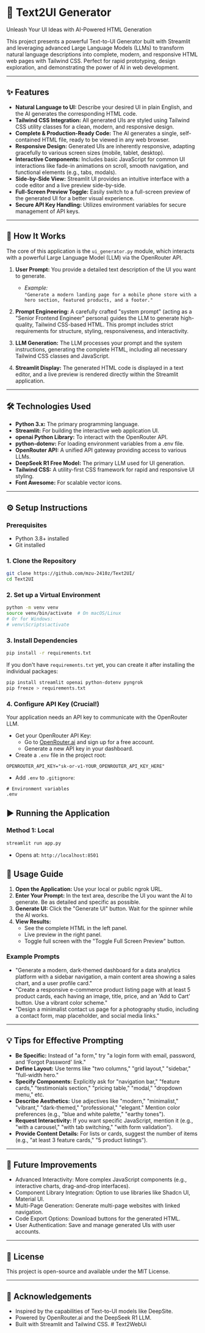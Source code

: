 # 🧠 Text2UI Generator

Unleash Your UI Ideas with AI-Powered HTML Generation

This project presents a powerful Text-to-UI Generator built with Streamlit and leveraging advanced Large Language Models (LLMs) to transform natural language descriptions into complete, modern, and responsive HTML web pages with Tailwind CSS. Perfect for rapid prototyping, design exploration, and demonstrating the power of AI in web development.

---

## ✨ Features

- **Natural Language to UI:** Describe your desired UI in plain English, and the AI generates the corresponding HTML code.
- **Tailwind CSS Integration:** All generated UIs are styled using Tailwind CSS utility classes for a clean, modern, and responsive design.
- **Complete & Production-Ready Code:** The AI generates a single, self-contained HTML file, ready to be viewed in any web browser.
- **Responsive Design:** Generated UIs are inherently responsive, adapting gracefully to various screen sizes (mobile, tablet, desktop).
- **Interactive Components:** Includes basic JavaScript for common UI interactions like fade-in animations on scroll, smooth navigation, and functional elements (e.g., tabs, modals).
- **Side-by-Side View:** Streamlit UI provides an intuitive interface with a code editor and a live preview side-by-side.
- **Full-Screen Preview Toggle:** Easily switch to a full-screen preview of the generated UI for a better visual experience.
- **Secure API Key Handling:** Utilizes environment variables for secure management of API keys.

---

## 🚀 How It Works

The core of this application is the `ui_generator.py` module, which interacts with a powerful Large Language Model (LLM) via the OpenRouter API.

1. **User Prompt:** You provide a detailed text description of the UI you want to generate.
   - _Example:_  
     `"Generate a modern landing page for a mobile phone store with a hero section, featured products, and a footer."`

2. **Prompt Engineering:** A carefully crafted "system prompt" (acting as a "Senior Frontend Engineer" persona) guides the LLM to generate high-quality, Tailwind CSS-based HTML. This prompt includes strict requirements for structure, styling, responsiveness, and interactivity.

3. **LLM Generation:** The LLM processes your prompt and the system instructions, generating the complete HTML, including all necessary Tailwind CSS classes and JavaScript.

4. **Streamlit Display:** The generated HTML code is displayed in a text editor, and a live preview is rendered directly within the Streamlit application.

---

## 🛠️ Technologies Used

- **Python 3.x:** The primary programming language.
- **Streamlit:** For building the interactive web application UI.
- **openai Python Library:** To interact with the OpenRouter API.
- **python-dotenv:** For loading environment variables from a .env file.
- **OpenRouter API:** A unified API gateway providing access to various LLMs.
- **DeepSeek R1 Free Model:** The primary LLM used for UI generation.
- **Tailwind CSS:** A utility-first CSS framework for rapid and responsive UI styling.
- **Font Awesome:** For scalable vector icons.

---

## ⚙️ Setup Instructions

### Prerequisites

- Python 3.8+ installed
- Git installed

### 1. Clone the Repository

```sh
git clone https://github.com/mzu-2410z/Text2UI/
cd Text2UI
```

### 2. Set up a Virtual Environment

```sh
python -m venv venv
source venv/bin/activate  # On macOS/Linux
# Or for Windows:
# venv\Scripts\activate
```

### 3. Install Dependencies

```sh
pip install -r requirements.txt
```
If you don't have `requirements.txt` yet, you can create it after installing the individual packages:

```sh
pip install streamlit openai python-dotenv pyngrok
pip freeze > requirements.txt
```

### 4. Configure API Key (Crucial!)

Your application needs an API key to communicate with the OpenRouter LLM.

- Get your OpenRouter API Key:
  - Go to [OpenRouter.ai](https://openrouter.ai/) and sign up for a free account.
  - Generate a new API key in your dashboard.
- Create a `.env` file in the project root:

```
OPENROUTER_API_KEY="sk-or-v1-YOUR_OPENROUTER_API_KEY_HERE"
```

- Add `.env` to `.gitignore`:

```
# Environment variables
.env
```

## ▶️ Running the Application

### Method 1: Local

```sh
streamlit run app.py
```

- Opens at: `http://localhost:8501`

## 📝 Usage Guide

1. **Open the Application:** Use your local or public ngrok URL.
2. **Enter Your Prompt:** In the text area, describe the UI you want the AI to generate. Be as detailed and specific as possible.
3. **Generate UI:** Click the "Generate UI" button. Wait for the spinner while the AI works.
4. **View Results:**  
    - See the complete HTML in the left panel.
    - Live preview in the right panel.
    - Toggle full screen with the "Toggle Full Screen Preview" button.

### Example Prompts

- "Generate a modern, dark-themed dashboard for a data analytics platform with a sidebar navigation, a main content area showing a sales chart, and a user profile card."
- "Create a responsive e-commerce product listing page with at least 5 product cards, each having an image, title, price, and an 'Add to Cart' button. Use a vibrant color scheme."
- "Design a minimalist contact us page for a photography studio, including a contact form, map placeholder, and social media links."

---

## 💡 Tips for Effective Prompting

- **Be Specific:** Instead of "a form," try "a login form with email, password, and 'Forgot Password' link."
- **Define Layout:** Use terms like "two columns," "grid layout," "sidebar," "full-width hero."
- **Specify Components:** Explicitly ask for "navigation bar," "feature cards," "testimonials section," "pricing table," "modal," "dropdown menu," etc.
- **Describe Aesthetics:** Use adjectives like "modern," "minimalist," "vibrant," "dark-themed," "professional," "elegant." Mention color preferences (e.g., "blue and white palette," "earthy tones").
- **Request Interactivity:** If you want specific JavaScript, mention it (e.g., "with a carousel," "with tab switching," "with form validation").
- **Provide Content Details:** For lists or cards, suggest the number of items (e.g., "at least 3 feature cards," "5 product listings").

---

## 🔮 Future Improvements

- Advanced Interactivity: More complex JavaScript components (e.g., interactive charts, drag-and-drop interfaces).
- Component Library Integration: Option to use libraries like Shadcn UI, Material UI.
- Multi-Page Generation: Generate multi-page websites with linked navigation.
- Code Export Options: Download buttons for the generated HTML.
- User Authentication: Save and manage generated UIs with user accounts.

---

## 📄 License

This project is open-source and available under the MIT License.

---

## 🙏 Acknowledgements

- Inspired by the capabilities of Text-to-UI models like DeepSite.
- Powered by OpenRouter.ai and the DeepSeek R1 LLM.
- Built with Streamlit and Tailwind CSS.
#   T e x t 2 W e b U i 
 
 
